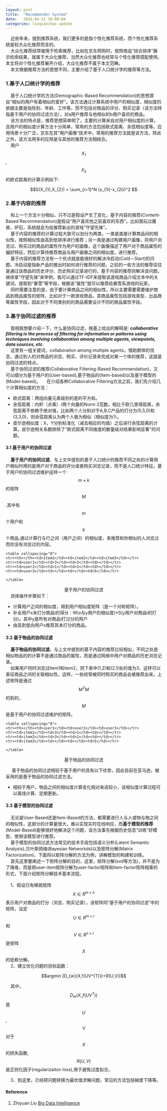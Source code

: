 ```yaml
---
layout: post
title:  "Recommender System"
date:   2016-04-31 10:00:04
categories: liuqianchao update
---
```


&nbsp;&nbsp;&nbsp;&nbsp;近些年来，提到推荐系统，我们更多的是指个性化推荐系统，而个性化推荐系统是较大众化推荐而言的。   
&nbsp;&nbsp;&nbsp;&nbsp;大众化推荐经常被用于检索推荐，比如在京东网购时，按照商品“综合排序”展示检索结果，就属于大众化推荐，当然大众化推荐也经常与个性化推荐搭配使用。本文将对个性化推荐展开介绍，大众化推荐不属于本文范畴。   
&nbsp;&nbsp;&nbsp;&nbsp;本文根据推荐方法的思想不同，主要介绍了基于人口统计学的推荐等方法。


### 1.基于人口统计学的推荐
&nbsp;&nbsp;&nbsp;&nbsp;基于人口统计学的方法(Demographic-Based Recommendation)的思想源自“相似的用户有着相似的爱好”。该方法通过计算系统中用户的相似度，相似度的依据主要是指性别、年龄、工作等，而不包括对商品的评分、购买记录（该方法特指基于用户的协同过滤方法），对a用户推荐与他相似的b用户喜欢的商品。   
&nbsp;&nbsp;&nbsp;&nbsp;该方法的特点是，推荐思想简单明了，主要的计算来自对用户相似度的计算，且用户的相似度计算方法十分简单，常用的方法包括欧式距离、余弦相似度等。应用场景十分广泛，京东在其“用户画像”技术中，常用的推荐方法就是该方法，除此之外，该方法用多的应用是与其他的推荐方法相结合。    
&nbsp;&nbsp;&nbsp;&nbsp;用户$$X_{1}$$,$$X_{2}$$的欧式距离的计算示例如下:   

<div align="center">$$S(X_{1},X_{2}) = \sum_{i=1}^N (x_{1i}-x_{2i})^2 $$</div>

### 2.基于内容的推荐
&nbsp;&nbsp;&nbsp;&nbsp;和上一个方法十分相似，只不过是假设产生了变化，基于内容的推荐(Content-Based Recommendation)是假设“用户喜欢他之前喜欢的东西“。比如我玩过魔兽，炉石，系统就会为给推荐新出的游戏“守望先锋”。   
&nbsp;&nbsp;&nbsp;&nbsp;基于内容的推荐的计算过程大致可以划分为两类，一类是直接计算商品间的相似性，按照相似性由高到低排序进行推荐；另一类是通过构建用户画像，将用户浏览过、购买过的商品的属性作为用户的画像，这个画像描述了用户对于商品属性的偏好特征，然后计算待推荐商品与用户画像之间的相似度，进行推荐。   
&nbsp;&nbsp;&nbsp;&nbsp;基于内容的推荐方法有一个优点就是能很好的解决冷启动(Cold－Start)的问题。冷启动是指新产品的推出时如何进行推荐的问题，之前的一些方法的推荐往往是通过该商品的历史评分、历史购买记录进行的，基于内容的推荐则解决该问题。继续拿“守望先锋”来举例，我可以通过TF-IDF来提取该游戏商品介绍文本中的关键词，提取到“暴雪”等字段，根据该“属性”就可以推荐给暴雪系游戏的玩家。   
&nbsp;&nbsp;&nbsp;&nbsp;同时需要注意的是，由于要计算商品之间的相似性，所以主要需要需要维护商品到商品属性的矩阵，比如对于一款游戏商品，其商品属性包括游戏类型、出品商等属性字段，因此对于不同类别的的商品需要设计不同的商品属性字段。

### 3.基于协同过滤的推荐
&nbsp;&nbsp;&nbsp;&nbsp;首相我想要介绍一下，什么是协同过滤，维基上给出的解释是: ***collaborative filtering is the process of filtering for information or patterns using techniques involving collaboration among multiple agents, viewpoints, data sources, etc***.   
&nbsp;&nbsp;&nbsp;&nbsp;这里有一组关键词，collaboration among multiple agents，借助群体的信息，通过别人的对商品的浏览、购买、评价记录来完成对某一个体的推荐，这就是协同过滤的特点。   
&nbsp;&nbsp;&nbsp;&nbsp;基于协同过滤的推荐(Collaborative Filtering-Based Recommendation)，又可以细分为基于用户的(User-based),基于物品的(Item-based)以及基于模型的(Model-based)。
&nbsp;&nbsp;&nbsp;&nbsp;在介绍各种Collaborative Filtering方法之前，我们先介绍几个计算相似度的方法：

- 欧式距离：两组向量元素级别的差的平方和。
- 余弦距离：内积（点乘）/两个向量的Norm 2范数。相比于欧几里得距离，余弦距离不依赖于绝对值，比如两个人分别对于A,B,C产品的打分为(5,5,0)和(3,3,0)，则余弦距离认为两个人极为相似（相似度为1）。
- 皮尔逊相似度：X，Y分别标准化（减去相应的均值）之后进行余弦距离的计算。皮尔逊相关系数排除了“欧式距离不同维度的数量级对结果影响显著"的问题。

#### 3.1 基于用户的协同过滤   
&nbsp;&nbsp;&nbsp;&nbsp;**基于用户的协同过滤**，与上文中提到的基于人口统计的推荐不同之处的计算用户相似时用的是用户对于商品的评分或者购买浏览记录，而不是人口统计特征。基于用户的协同过滤维护这样一个$$m × k$$的矩阵$$M$$.其中有$$m$$个用户和$$k$$个商品,通过计算行与行之间（用户之间）的相似度，来推荐和你相似的人浏览过而你没有浏览过的内容。

<div id="content">

    <table cellspacing="0">
    <tr><th></th><td>item1</td><td>item2</td><td>item3</td></tr>
    <tr><td>user1</td><td>3</td><td>3</td><td></td></tr>
    <tr><td>user2</td><td>1</td><td>1</td><td></td></tr>
    <tr><td>user3</td><td></td><td></td><td>5</td></tr>

    </table>

</div> 
<div align="center">基于用户的协同过滤</div>
&nbsp;&nbsp;&nbsp;&nbsp;具体操作步骤如下：    

- 计算用户之间的相似度，得到用户相似度矩阵（是一个对称矩阵）。
- 补全用户x未打分商品i的得分：W(x与y用户的相似度)*S(y用户对商品i的打分)。其中y是所有对商品i打过分的用户
- 由高到低向用户x推荐其未打分的商品。

#### 3.2 基于物品的协同过滤   

&nbsp;&nbsp;&nbsp;&nbsp;**基于物品的协同过滤**，与上文中提到的基于内容的推荐比较相似，不同之处是相似物品的的计算不是通过商品的属性，而是通过网络中用户对商品的历史浏览记录。   
&nbsp;&nbsp;&nbsp;&nbsp;如果用户同时浏览过item1和item2，则下表中(1,2)和(2,1)处的值为3，这样可以表征商品之间的关联相似性，这样，一些经常被同时购买的商品会被推荐出来。上述矩阵是通过$$M^{T}M$$的到的，$$M$$是基于用户的协同过滤维护的矩阵。


<div id="content">

    <table cellspacing="0">
    <tr><th></th><td>user1</td><td>user2</td><td>user3</td></tr>
    <tr><td>item1</td><td>3</td><td>1</td><td></td></tr>
    <tr><td>item2</td><td>3</td><td>1</td><td></td></tr>
    <tr><td>item3</td><td></td><td></td><td>5</td></tr>

    </table>

</div> 
<div align="center">基于物品的协同过滤</div>

&nbsp;&nbsp;&nbsp;&nbsp; 基于物品的协同过滤相较于基于用户的具有以下优势，因此目前在亚马逊，被采用的是基于物品的协同过滤方法。

- 相较于用户，物品之间的相似度计算变化相对来说较小，该相似度计算过程可以离线计算、定期更新。


#### 3.3 基于模型的协同过滤   

&nbsp;&nbsp;&nbsp;&nbsp;无论是User-Based还是Item-Based的方法，都需要进行人与人或物与物之间的相似性，这部分的计算量很大，难以实现实时在线响应，而**基于模型的推荐**(Model-Based)能够很好地解决这个问题，该方法事先根据历史信息“训练”好模型，使用该模型进行推荐。   
&nbsp;&nbsp;&nbsp;&nbsp;基于模型的协同过滤方法常见的技术手段包括语义分析(Latent Semantic Analysis),贝叶斯网络(Bayesian Networkds)以及矩阵分解(Matrix Factorization)，下面将以矩阵分解的方法为例，讲解模型的构建和训练。   
&nbsp;&nbsp;&nbsp;&nbsp;首先这里要阐述一下矩阵分解的目的，这里，矩阵分解(svd等方法)，并不是为了降维，而是把user-item矩阵分解为user-factor矩阵和item-factor矩阵相乘的形式，下面介绍矩阵分解技术基本流程。   
<br>
&nbsp;&nbsp;&nbsp;&nbsp;1、假设已有稀疏矩阵$$X \in R^{m \times n}$$表示用户对商品的打分（浏览、购买记录），该矩阵同“基于用户的协同过滤”中的矩阵，设定$$U \in R^{m \times r}$$和$$V \in R^{n \times r}$$是矩阵$$X$$的低秩分解。   
&nbsp;&nbsp;&nbsp;&nbsp;2、建立优化问题的目标函数：

<div align="center">$$argmin [D_{w}(X,f(UV^{T}))+R(U,V)]$$</div>

&nbsp;&nbsp;&nbsp;&nbsp;其中，$$D_{w}(X,f(UV^{T}))$$是$$U$$,$$V$$对于$$X$$的损失函数,$$R(U,V)$$是正则化因子(regularizaiton loss),用于避免过度拟合。   

&nbsp;&nbsp;&nbsp;&nbsp;3、到这里，已经把问题转换为最优值求解问题，常见的方法包括梯度下降等。






#### Reference
1. Zhiyuan Liu [Big Data Intelligence](http://www.amazon.com/s/ref=nb_sb_noss?url=search-alias%3Daps&field-keywords=big+data+intelligence&rh=i%3Aaps%2Ck%3Abig+data+intelligence)

